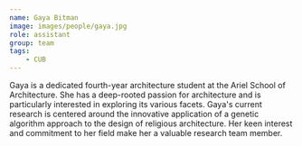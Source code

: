 ```yaml
---
name: Gaya Bitman
image: images/people/gaya.jpg
role: assistant
group: team
tags:
    - CUB
---
```


Gaya is a dedicated fourth-year architecture student at the Ariel School of Architecture. She has a deep-rooted passion for architecture and is particularly interested in exploring its various facets. Gaya's current research is centered around the innovative application of a genetic algorithm approach to the design of religious architecture. Her keen interest and commitment to her field make her a valuable research team member.